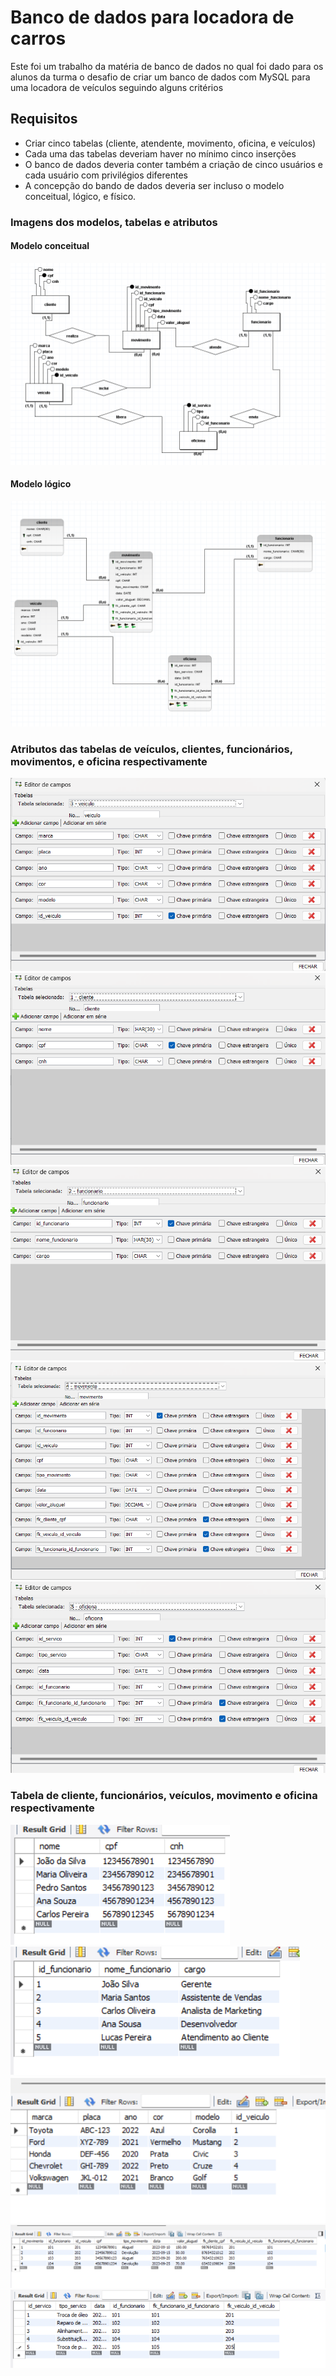 # Banco de dados para locadora de carros

Este foi um trabalho da matéria de banco de dados no qual foi dado para os alunos da turma o desafio de criar um banco de dados com MySQL para uma locadora de veículos seguindo alguns critérios

## Requisitos
 - Criar cinco tabelas (cliente, atendente, movimento, oficina, e veículos)
 - Cada uma das tabelas deveriam haver no mínimo cinco inserções
 - O banco de dados deveria conter também a criação de cinco usuários e cada usuário com privilégios diferentes
 - A concepção do bando de dados deveria ser incluso o modelo conceitual, lógico, e físico.

### Imagens dos modelos, tabelas e atributos

#### Modelo conceitual
![Modelo conceitual](Modelo_conceitual.png)

#### Modelo lógico
![Modelo logico](Modelo_logico.png)

### Atributos das tabelas de veículos, clientes, funcionários, movimentos, e oficina respectivamente
![atributos veículos](atributos_veiculo.png)
![atributos veículos](atributos_cliente.png)
![atributos veículos](atributos_funcionarios.png)
![atributos veículos](atributos_movimento.png)
![atributos veículos](atributos_oficina.png)

### Tabela de cliente, funcionários, veículos, movimento e oficina respectivamente
![tabela clientes](tabela_de_clientes.png)
![tabela funcioario](tabela_de_funcionarios.png)
![tabela veiculo](tabela_de_veiculos.png)
![tabela movimento](tabela_movimento.png)
![tabela oficina](tabela_oficina.png)
